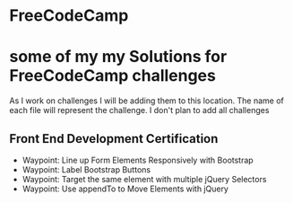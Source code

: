 # FreeCodeCamp
<h1>some of my my Solutions for FreeCodeCamp challenges</h1>
<p>As I work on challenges I will be adding them to this location. The name of each file will represent the challenge. I don't plan to add all challenges</p>

<h2>Front End Development Certification</h2>
<ul>
<li>Waypoint: Line up Form Elements Responsively with Bootstrap</li>
<li>Waypoint: Label Bootstrap Buttons</li>
<li>Waypoint: Target the same element with multiple jQuery Selectors</li>
<li>Waypoint: Use appendTo to Move Elements with jQuery</li>


</ul>
